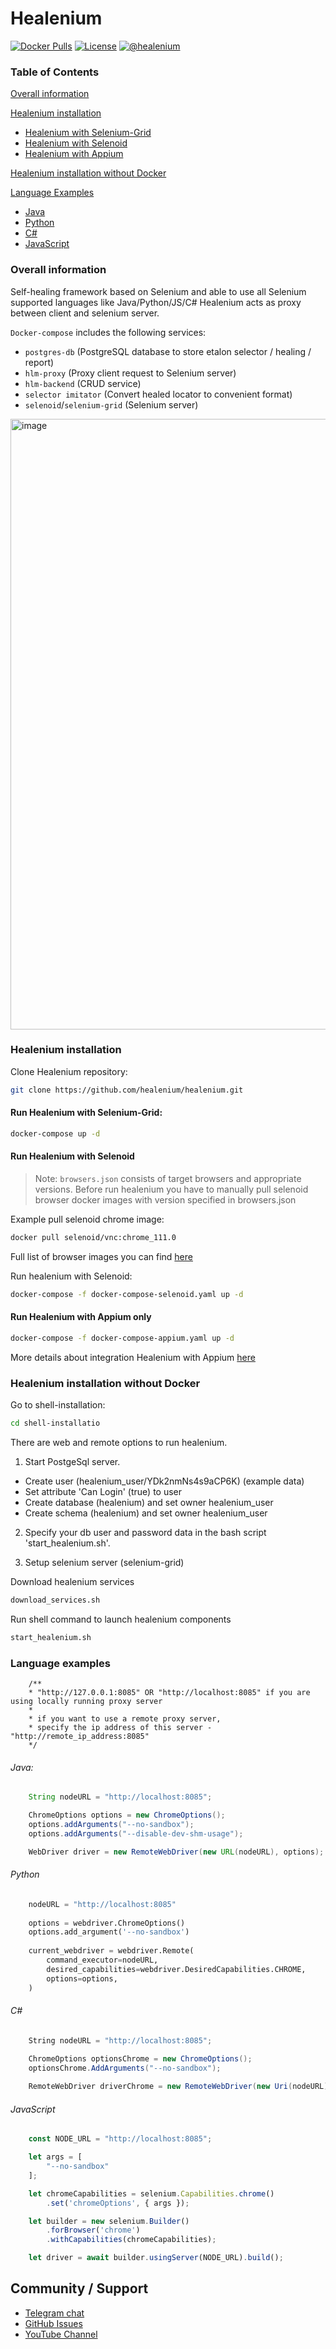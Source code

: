 # Healenium

[![Docker Pulls](https://img.shields.io/docker/pulls/healenium/hlm-backend.svg?maxAge=25920)](https://hub.docker.com/u/healenium)
[![License](https://img.shields.io/badge/license-Apache-brightgreen.svg)](https://www.apache.org/licenses/LICENSE-2.0)
[![@healenium](https://img.shields.io/badge/Telegram-%40healenium-orange.svg)](https://t.me/healenium)

### Table of Contents

[Overall information](#overall-information)

[Healenium installation](#healenium-installation)
* [Healenium with Selenium-Grid](#run-healenium-with-selenium-grid)
* [Healenium with Selenoid](#run-healenium-with-selenoid)
* [Healenium with Appium](#run-healenium-with-appium-only)

[Healenium installation without Docker](#healenium-installation-without-docker)

[Language Examples](#language-examples)
* [Java](#java)
* [Python](#python)
* [C#](#c#)
* [JavaScript](#javascript)

### Overall information
Self-healing framework based on Selenium and able to use all Selenium supported languages like Java/Python/JS/C#
Healenium acts as proxy between client and selenium server.

`Docker-compose` includes the following services:
- `postgres-db` (PostgreSQL database to store etalon selector / healing / report)
- `hlm-proxy` (Proxy client request to Selenium server)
- `hlm-backend` (CRUD service)
- `selector imitator` (Convert healed locator to convenient format)
- `selenoid`/`selenium-grid` (Selenium server)

<img width="977" alt="image" src="https://user-images.githubusercontent.com/69298932/230408855-11aefcb9-6e46-4c3a-a3da-bdad66a52a9c.png">


### Healenium installation

Clone Healenium repository:
```sh
git clone https://github.com/healenium/healenium.git
```

#### Run Healenium with Selenium-Grid:
```sh
docker-compose up -d
```

#### Run Healenium with Selenoid

> Note: `browsers.json` consists of target browsers and appropriate versions.
> Before run healenium you have to manually pull selenoid browser docker images with version specified in browsers.json

Example pull selenoid chrome image:
```sh
docker pull selenoid/vnc:chrome_111.0
```
Full list of browser images you can find [here](https://hub.docker.com/u/selenoid)


Run healenium with Selenoid:
```sh
docker-compose -f docker-compose-selenoid.yaml up -d
```

#### Run Healenium with Appium only

```sh
docker-compose -f docker-compose-appium.yaml up -d
```
More details about integration Healenium with Appium [here](https://github.com/healenium/healenium-appium)


### Healenium installation without Docker

Go to shell-installation:

```sh
cd shell-installatio
```

There are web and remote options to run healenium.

1. Start PostgeSql server.
- Create user (healenium_user/YDk2nmNs4s9aCP6K) (example data)
- Set attribute 'Can Login' (true) to user
- Create database (healenium) and set owner healenium_user
- Create schema (healenium) and set owner healenium_user

2. Specify your db user and password data in the bash script 'start_healenium.sh'.

3. Setup selenium server (selenium-grid)

Download healenium services
```sh
download_services.sh
```

Run shell command to launch healenium components 
```sh
start_healenium.sh
```


### Language examples

```
    /**
    * "http://127.0.0.1:8085" OR "http://localhost:8085" if you are using locally running proxy server
    *
    * if you want to use a remote proxy server,
    * specify the ip address of this server - "http://remote_ip_address:8085"
    */
```

###### Java:
```java
    String nodeURL = "http://localhost:8085";

    ChromeOptions options = new ChromeOptions();
    options.addArguments("--no-sandbox");
    options.addArguments("--disable-dev-shm-usage");

    WebDriver driver = new RemoteWebDriver(new URL(nodeURL), options);
```

###### Python
```py
    nodeURL = "http://localhost:8085"
    
    options = webdriver.ChromeOptions()
    options.add_argument('--no-sandbox')
    
    current_webdriver = webdriver.Remote(
        command_executor=nodeURL,
        desired_capabilities=webdriver.DesiredCapabilities.CHROME,
        options=options,
    )
```

###### C#
```csharp
    String nodeURL = "http://localhost:8085";

    ChromeOptions optionsChrome = new ChromeOptions();
    optionsChrome.AddArguments("--no-sandbox");
    
    RemoteWebDriver driverChrome = new RemoteWebDriver(new Uri(nodeURL), optionsChrome);
```

###### JavaScript
```javascript
    const NODE_URL = "http://localhost:8085";

    let args = [
        "--no-sandbox"
    ];

    let chromeCapabilities = selenium.Capabilities.chrome()
        .set('chromeOptions', { args });

    let builder = new selenium.Builder()
        .forBrowser('chrome')
        .withCapabilities(chromeCapabilities);

    let driver = await builder.usingServer(NODE_URL).build();
```


## Community / Support

* [Telegram chat](https://t.me/healenium)
* [GitHub Issues](https://github.com/healenium/healenium/issues)
* [YouTube Channel](https://www.youtube.com/channel/UCsZJ0ri-Hp7IA1A6Fgi4Hvg)
